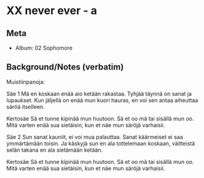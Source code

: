 # XX never ever - a

## Meta
- Album: 02 Sophomore
## Background/Notes (verbatim)

Muistiinpanoja:


Säe 1
Mä en koskaan enää aio ketään rakastaa.
Tyhjää täynnä on sanat ja lupaukset.
Kun jäljellä on enää mun kuori hauras,
en voi sen antaa aiheuttaa säröä itselleen.

Kertosäe
Sä et tunne kipinää mun huutoon.
Sä et oo mä tai sisällä mun oo.
Mitä varten enää sua sietäisin,
kun et näe mun säröjä varhaisii.

Säe 2
Sun sanat kauniit, ei voi mua palauttaa.
Sanat käärmeiset ei saa ymmärtämään toisin.
Ja käskyjä sun en ala tottelemaan koskaan,
väitteistä selän takana en ala sietämään ketään.

Kertosäe
Sä et tunne kipinää mun huutoon.
Sä et oo mä tai sisällä mun oo.
Mitä varten enää sua sietäisin,
kun et näe mun säröjä varhaisii.


